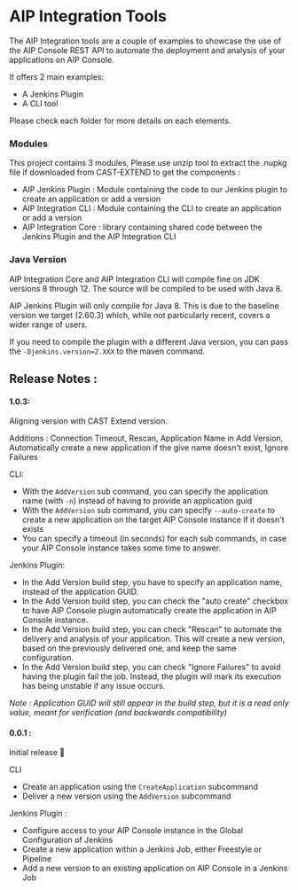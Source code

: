 # AIP Integration Tools

The AIP Integration tools are a couple of examples to showcase the use of the AIP Console REST API to automate the deployment and analysis of your applications on AIP Console.

It offers 2 main examples:
* A Jenkins Plugin
* A CLI tool

Please check each folder for more details on each elements.

### Modules

This project contains 3 modules, Please use unzip tool to extract the .nupkg file if downloaded from CAST-EXTEND to get the components :

* AIP Jenkins Plugin : Module containing the code to our Jenkins plugin to create an application or add a version
* AIP Integration CLI : Module containing the CLI to create an application or add a version
* AIP Integration Core : library containing shared code between the Jenkins Plugin and the AIP Integration CLI

### Java Version

AIP Integration Core and AIP Integration CLI will compile fine on JDK versions 8 through 12. The source will be compiled to be used with Java 8. 

AIP Jenkins Plugin will only compile for Java 8. This is due to the baseline version we target (2.60.3) which, while not particularly recent, covers a wider range of users.

If you need to compile the plugin with a different Java version, you can pass the `-Djenkins.version=2.XXX` to the maven command.

## Release Notes :

#### 1.0.3:

Aligning version with CAST Extend version.
 
Additions : Connection Timeout, Rescan, Application Name in Add Version, Automatically create a new application if the give name doesn't exist, Ignore Failures

CLI:
* With the `AddVersion` sub command, you can specify the application name (with `-n`) instead of having to provide an application guid
* With the `AddVersion` sub command, you can specify `--auto-create` to create a new application on the target AIP Console instance if it doesn't exists
* You can specify a timeout (in seconds) for each sub commands, in case your AIP Console instance takes some time to answer.

Jenkins Plugin:
* In the Add Version build step, you have to specify an application name, instead of the application GUID.
* In the Add Version build step, you can check the "auto create" checkbox to have AIP Console plugin automatically create the application in AIP Console instance.
* In the Add Version build step, you can check "Rescan" to automate the delivery and analysis of your application. This will create a new version, based on the previously delivered one, and keep the same configuration.
* In the Add Version build step, you can check "Ignore Failures" to avoid having the plugin fail the job. Instead, the plugin will mark its execution has being unstable if any issue occurs.

*Note : Application GUID will still appear in the build step, but it is a read only value, meant for verification (and backwards compatibility)*

#### 0.0.1 :

Initial release 🎉 

CLI
* Create an application using the `CreateApplication` subcommand
* Deliver a new version using the `AddVersion` subcommand

Jenkins Plugin :
* Configure access to your AIP Console instance in the Global Configuration of Jenkins
* Create a new application within a Jenkins Job, either Freestyle or Pipeline
* Add a new version to an existing application on AIP Console in a Jenkins Job 